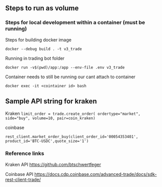 ## Steps to run as volume

### Steps for local development within a container (must be running)

Steps for building docker image

`docker --debug build . -t v3_trade`

Running in trading bot folder

`docker run -v$(pwd)/app:/app --env-file .env v3_trade `

Container needs to still be running our cant attach to container

`docker exec -it <cointainer id> bash`

## Sample API string for kraken

Kraken
`limit_order = trade.create_order(
                ordertype="market",
                side="buy",
                volume=10,
                pair=coin_kraken)`

coinbase

`rest_client.market_order_buy(client_order_id='00054353401', product_id='BTC-USDC',quote_size='1')`

### Reference links

Kraken API
https://github.com/btschwertfeger


Coinbase API
  https://docs.cdp.coinbase.com/advanced-trade/docs/sdk-rest-client-trade/